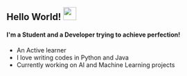 ## Hello World! <img src="https://raw.githubusercontent.com/MartinHeinz/MartinHeinz/master/wave.gif" width="30px">
#### I'm a Student and a Developer trying to achieve perfection!
- An Active learner
- I love writing codes in Python and Java 
- Currently working on AI and Machine Learning projects


